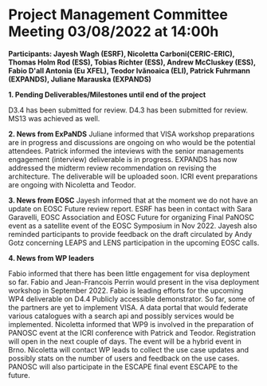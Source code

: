 **Project Management Committee Meeting 03/08/2022 at 14:00h**
=================================================================

**Participants: Jayesh Wagh (ESRF),  Nicoletta Carboni(CERIC-ERIC), Thomas Holm Rod (ESS), Tobias Richter (ESS), Andrew McCluskey (ESS), Fabio D'all Antonia (Eu XFEL), Teodor Ivănoaica (ELI), Patrick Fuhrmann (EXPANDS), Juliane Marauska (EXPANDS)**

**1. Pending Deliverables/Milestones until end of the project**

D3.4 has been submitted for review.
D4.3 has been submitted for review.
MS13 was achieved as well.

**2. News from ExPaNDS** 
Juliane informed that VISA workshop preparations are in progress and discussions are ongoing on who would be the potential attendees.
Patrick informed the inteviews with the senior managements engagement (interview) deliverable is in progress. EXPANDS has now addressed the midterm review recommendation on revising the architecture. The deliverable will be uploaded soon.
ICRI event preparations are ongoing with Nicoletta and Teodor.

**3. News from EOSC**
Jayesh informed that at the moment we do not have an update on EOSC Future review report.
ESRF has been in contact with Sara Garavelli, EOSC Association and EOSC Future for organizing Final PaNOSC event as a satellite event of the EOSC Symposium in Nov 2022.
Jayesh also reminded participants to provide feedback on the draft circulated by Andy Gotz concerning LEAPS and LENS participation in the upcoming EOSC calls.

**4. News from WP leaders**

Fabio informed that there has been little engagement for visa deployment so far. Fabio and Jean-Francois Perrin would present in the visa deployment workshop in September 2022.
Fabio is leading efforts for the upcoming WP4 deliverable on D4.4 Publicly accessible demonstrator. So far, some of the partners are yet to implement VISA. A data portal that would federate various catalogues with a search api and possibly services would be implemented.
Nicoletta informed that WP9 is involved in the preparation of PANOSC event at the ICRI conference with Patrick and Teodor. Registration will open in the next couple of days. The event will be a hybrid event in Brno.
Nicoletta will contact WP leads to collect the use case updates and possibly stats on the number of users and feedback on the use cases. PANOSC will also participate in the ESCAPE final event ESCAPE to the future.






